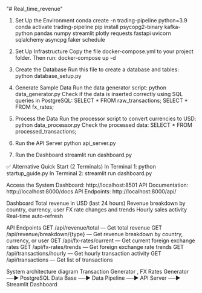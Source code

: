 "# Real_time_revenue" 
1. Set Up the Environment
    conda create -n trading-pipeline python=3.9  
    conda activate trading-pipeline
    pip install psycopg2-binary kafka-python pandas numpy streamlit plotly requests fastapi uvicorn sqlalchemy asyncpg faker schedule

2. Set Up Infrastructure
    Copy the file docker-compose.yml to your project folder.
    Then run:
    docker-compose up -d
  
3. Create the Database
    Run this file to create a database and tables:
    python database_setup.py

4. Generate Sample Data
    Run the data generator script:
    python data_generator.py
   Check if the data is inserted correctly using SQL queries in PostgreSQL:
    SELECT * FROM raw_transactions;
    SELECT * FROM fx_rates;

5. Process the Data
    Run the processor script to convert currencies to USD:
      python data_processor.py
    Check the processed data:
      SELECT * FROM processed_transactions;

6. Run the API Server
    python api_server.py

7. Run the Dashboard
    streamlit run dashboard.py

✅ Alternative Quick Start (2 Terminals)
In Terminal 1:
  python startup_guide.py
In Terminal 2:
  streamlit run dashboard.py
  

Access the System
Dashboard: http://localhost:8501
API Documentation: http://localhost:8000/docs
API Endpoints: http://localhost:8000/api/

Dashboard
Total revenue in USD (last 24 hours)
Revenue breakdown by country, currency, user
FX rate changes and trends
Hourly sales activity
Real-time auto-refresh

API Endpoints
GET /api/revenue/total — Get total revenue
GET /api/revenue/breakdown/{type} — Get revenue breakdown by country, currency, or user
GET /api/fx-rates/current — Get current foreign exchange rates
GET /api/fx-rates/trends — Get foreign exchange rate trends
GET /api/transactions/hourly — Get hourly transaction activity
GET /api/transactions — Get list of transactions

System architecture diagram 
Transaction Generator , FX Rates Generator ──▶ PostgreSQL Data Base ──▶ Data Pipeline ──▶ API Server ──▶ Streamlit Dashboard

